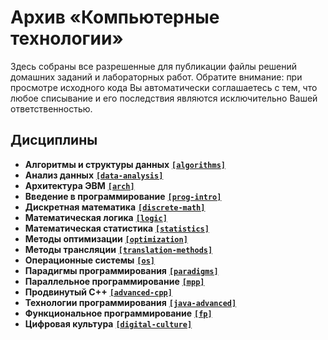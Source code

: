 # Архив «Компьютерные технологии»

Здесь собраны все разрешенные для публикации файлы решений домашних заданий и лабораторных работ. Обратите внимание: при просмотре исходного кода Вы автоматически соглашаетесь с тем, что любое списывание и его последствия являются исключительно Вашей ответственностью.

## Дисциплины

* **Алгоритмы и структуры данных** [**`[algorithms]`**](algorithms/)
* **Анализ данных** [**`[data-analysis]`**](data-analysis/)
* **Архитектура ЭВМ** [**`[arch]`**](arch/)
* **Введение в программирование** [**`[prog-intro]`**](prog-intro/)
* **Дискретная математика** [**`[discrete-math]`**](discrete-math/)
* **Математическая логика** [**`[logic]`**](logic/)
* **Математическая статистика** [**`[statistics]`**](statistics/)
* **Методы оптимизации** [**`[optimization]`**](optimization/)
* **Методы трансляции** [**`[translation-methods]`**](translation-methods/)
* **Операционные системы** [**`[os]`**](os/)
* **Парадигмы программирования** [**`[paradigms]`**](paradigms/)
* **Параллельное программирование** [**`[mpp]`**](mpp/)
* **Продвинутый C++** [**`[advanced-cpp]`**](advanced-cpp/)
* **Технологии программирования** [**`[java-advanced]`**](java-advanced/)
* **Функциональное программирование** [**`[fp]`**](fp/)
* **Цифровая культура** [**`[digital-culture]`**](digital-culture/)
